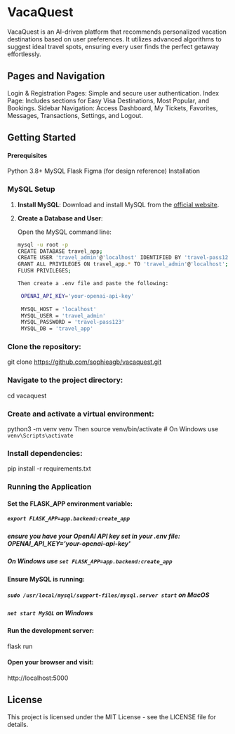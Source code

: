 # VacaQuest
VacaQuest is an AI-driven platform that recommends personalized vacation destinations based on user preferences. It utilizes advanced algorithms to suggest ideal travel spots, ensuring every user finds the perfect getaway effortlessly.

## Pages and Navigation
Login & Registration Pages: Simple and secure user authentication.
Index Page: Includes sections for Easy Visa Destinations, Most Popular, and Bookings.
Sidebar Navigation: Access Dashboard, My Tickets, Favorites, Messages, Transactions, Settings, and Logout.

## Getting Started

#### Prerequisites
Python 3.8+
MySQL
Flask
Figma (for design reference)
Installation

### MySQL Setup

1. **Install MySQL**: Download and install MySQL from the [official website](https://dev.mysql.com/downloads/installer/).

2. **Create a Database and User**:

   Open the MySQL command line:

   ```sh
   mysql -u root -p
   CREATE DATABASE travel_app;
   CREATE USER 'travel_admin'@'localhost' IDENTIFIED BY 'travel-pass123';
   GRANT ALL PRIVILEGES ON travel_app.* TO 'travel_admin'@'localhost';
   FLUSH PRIVILEGES;

   Then create a .env file and paste the following:
   
    OPENAI_API_KEY='your-openai-api-key'
  
    MYSQL_HOST = 'localhost'
    MYSQL_USER = 'travel_admin'
    MYSQL_PASSWORD = 'travel-pass123'
    MYSQL_DB = 'travel_app'

### Clone the repository:
git clone https://github.com/sophieagb/vacaquest.git


### Navigate to the project directory:
cd vacaquest


### Create and activate a virtual environment:
python3 -m venv venv
Then
source venv/bin/activate  # On Windows use `venv\Scripts\activate`


### Install dependencies:
pip install -r requirements.txt


### Running the Application
#### Set the FLASK_APP environment variable:
##### `export FLASK_APP=app.backend:create_app`  
##### ensure you have your OpenAI API key set in your .env file: OPENAI_API_KEY='your-openai-api-key'
##### On Windows use `set FLASK_APP=app.backend:create_app`

#### Ensure MySQL is running:
##### `sudo /usr/local/mysql/support-files/mysql.server start` on MacOS

##### `net start MySQL` on Windows

#### Run the development server:
flask run

#### Open your browser and visit:
http://localhost:5000

## License
This project is licensed under the MIT License - see the LICENSE file for details.





    



